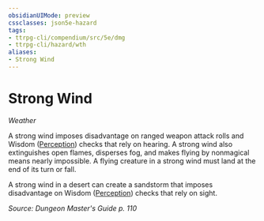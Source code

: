 ```yaml
---
obsidianUIMode: preview
cssclasses: json5e-hazard
tags:
- ttrpg-cli/compendium/src/5e/dmg
- ttrpg-cli/hazard/wth
aliases:
- Strong Wind
---
```

# Strong Wind
*Weather*  

A strong wind imposes disadvantage on ranged weapon attack rolls and Wisdom ([Perception](/3-Mechanics/CLI/Rules/skills.md#Perception)) checks that rely on hearing. A strong wind also extinguishes open flames, disperses fog, and makes flying by nonmagical means nearly impossible. A flying creature in a strong wind must land at the end of its turn or fall.

A strong wind in a desert can create a sandstorm that imposes disadvantage on Wisdom ([Perception](/3-Mechanics/CLI/Rules/skills.md#Perception)) checks that rely on sight.

*Source: Dungeon Master's Guide p. 110*